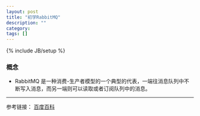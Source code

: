 ```yaml
---
layout: post
title: "初学RabbitMQ"
description: ""
category: 
tags: []
---
```

{% include JB/setup %}

### 概念
- RabbitMQ 是一种消费-生产者模型的一个典型的代表，一端往消息队列中不断写入消息，而另一端则可以读取或者订阅队列中的消息。

---


参考链接：
[百度百科](http://baike.baidu.com/link?url=noRwWudigdVYs6eMJ9CY-JnEZ1iIpFlTe4rrbCzIcRAv28lfGWzoMSrfz62-V4-oc_PsYNEVKcTa1clwzzqUmHpgDOFVnGVMRldLWOqACl_)